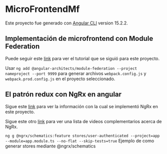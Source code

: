 # MicroFrontendMf

Este proyecto fue generado con [Angular CLI](https://github.com/angular/angular-cli) version 15.2.2.

## Implementación de microfrontend con Module Federation

Puede seguir este [link](https://www.youtube.com/watch?v=PnzI3GGozLA&ab_channel=weincode) para ver el tutorial que se siguió para este proyecto.

Usar `ng add @angular-architects/module-federation --project nameproject --port 9999` para generar archivos `webpack.config.js` y `webpack.prod.config.js` en el proyecto seleccionado.

## El patrón redux con NgRx en angular

Sigue este [link](https://academia-binaria.com/el-patron-redux-con-ngrx-en-angular/) para ver la información con la cual se implementó NgRx en este proyecto.

Sigue este otro [link](https://www.youtube.com/watch?v=6X3nWNXzDc0&list=PL_WGMLcL4jzVkzMox4UxGcsBLvFurCDax&index=1&ab_channel=LeiferMendez) para ver una lista de videos complementarios acerca de NgRx.

`ng g @ngrx/schematics:feature stores/user-authenticated --project=app --module=app.module.ts --no-flat --skip-tests=true` Ejemplo de como generar stores mediante @ngrx/schematics
